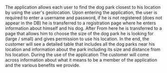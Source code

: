 The application allows each user to find the dog park closest to his location by using the user's geolocation. Upon entering the application, the user is required to enter a username and password, if he is not registered (does not appear in the DB) he is transferred to a registration page where he enters information about himself and his dog. After From here he is transferred to a page that allows him to choose the size of the dog park he is looking for (large / small) and gives permission to use his location. In the end, the customer will see a detailed table that includes all the dog parks near his location and information about the park including its size and distance from his location. During the use of the application The customer will come across information about what it means to be a member of the application and the various benefits we provide.
